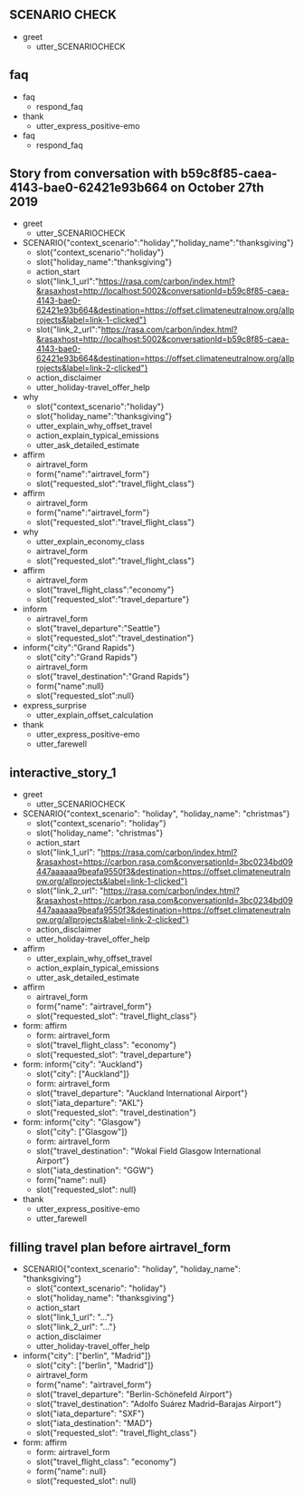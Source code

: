 ## SCENARIO CHECK
* greet
  - utter_SCENARIOCHECK

## faq
* faq
  - respond_faq
* thank
  - utter_express_positive-emo
* faq
  - respond_faq

## Story from conversation with b59c8f85-caea-4143-bae0-62421e93b664 on October 27th 2019
* greet
    - utter_SCENARIOCHECK
* SCENARIO{"context_scenario":"holiday","holiday_name":"thanksgiving"}
    - slot{"context_scenario":"holiday"}
    - slot{"holiday_name":"thanksgiving"}
    - action_start
    - slot{"link_1_url":"https://rasa.com/carbon/index.html?&rasaxhost=http://localhost:5002&conversationId=b59c8f85-caea-4143-bae0-62421e93b664&destination=https://offset.climateneutralnow.org/allprojects&label=link-1-clicked"}
    - slot{"link_2_url":"https://rasa.com/carbon/index.html?&rasaxhost=http://localhost:5002&conversationId=b59c8f85-caea-4143-bae0-62421e93b664&destination=https://offset.climateneutralnow.org/allprojects&label=link-2-clicked"}
    - action_disclaimer
    - utter_holiday-travel_offer_help
* why
    - slot{"context_scenario":"holiday"}
    - slot{"holiday_name":"thanksgiving"}
    - utter_explain_why_offset_travel
    - action_explain_typical_emissions
    - utter_ask_detailed_estimate
* affirm
    - airtravel_form
    - form{"name":"airtravel_form"}
    - slot{"requested_slot":"travel_flight_class"}
* affirm
    - airtravel_form
    - form{"name":"airtravel_form"}
    - slot{"requested_slot":"travel_flight_class"}
* why
    - utter_explain_economy_class
    - airtravel_form
    - slot{"requested_slot":"travel_flight_class"}
* affirm
    - airtravel_form
    - slot{"travel_flight_class":"economy"}
    - slot{"requested_slot":"travel_departure"}
* inform
    - airtravel_form
    - slot{"travel_departure":"Seattle"}
    - slot{"requested_slot":"travel_destination"}
* inform{"city":"Grand Rapids"}
    - slot{"city":"Grand Rapids"}
    - airtravel_form
    - slot{"travel_destination":"Grand Rapids"}
    - form{"name":null}
    - slot{"requested_slot":null}
* express_surprise
    - utter_explain_offset_calculation
* thank
    - utter_express_positive-emo
    - utter_farewell

## interactive_story_1
* greet
    - utter_SCENARIOCHECK
* SCENARIO{"context_scenario": "holiday", "holiday_name": "christmas"}
    - slot{"context_scenario": "holiday"}
    - slot{"holiday_name": "christmas"}
    - action_start
    - slot{"link_1_url": "https://rasa.com/carbon/index.html?&rasaxhost=https://carbon.rasa.com&conversationId=3bc0234bd09447aaaaaa9beafa9550f3&destination=https://offset.climateneutralnow.org/allprojects&label=link-1-clicked"}
    - slot{"link_2_url": "https://rasa.com/carbon/index.html?&rasaxhost=https://carbon.rasa.com&conversationId=3bc0234bd09447aaaaaa9beafa9550f3&destination=https://offset.climateneutralnow.org/allprojects&label=link-2-clicked"}
    - action_disclaimer
    - utter_holiday-travel_offer_help
* affirm
    - utter_explain_why_offset_travel
    - action_explain_typical_emissions
    - utter_ask_detailed_estimate
* affirm
    - airtravel_form
    - form{"name": "airtravel_form"}
    - slot{"requested_slot": "travel_flight_class"}
* form: affirm
    - form: airtravel_form
    - slot{"travel_flight_class": "economy"}
    - slot{"requested_slot": "travel_departure"}
* form: inform{"city": "Auckland"}
    - slot{"city": ["Auckland"]}
    - form: airtravel_form
    - slot{"travel_departure": "Auckland International Airport"}
    - slot{"iata_departure": "AKL"}
    - slot{"requested_slot": "travel_destination"}
* form: inform{"city": "Glasgow"}
    - slot{"city": ["Glasgow"]}
    - form: airtravel_form
    - slot{"travel_destination": "Wokal Field Glasgow International Airport"}
    - slot{"iata_destination": "GGW"}
    - form{"name": null}
    - slot{"requested_slot": null}
* thank
    - utter_express_positive-emo
    - utter_farewell

## filling travel plan before airtravel_form
* SCENARIO{"context_scenario": "holiday", "holiday_name": "thanksgiving"}
    - slot{"context_scenario": "holiday"}
    - slot{"holiday_name": "thanksgiving"}
    - action_start
    - slot{"link_1_url": "..."}
    - slot{"link_2_url": "..."}
    - action_disclaimer
    - utter_holiday-travel_offer_help
* inform{"city": ["berlin", "Madrid"]}
    - slot{"city": ["berlin", "Madrid"]}
    - airtravel_form
    - form{"name": "airtravel_form"}
    - slot{"travel_departure": "Berlin-Schönefeld Airport"}
    - slot{"travel_destination": "Adolfo Suárez Madrid–Barajas Airport"}
    - slot{"iata_departure": "SXF"}
    - slot{"iata_destination": "MAD"}
    - slot{"requested_slot": "travel_flight_class"}
* form: affirm
    - form: airtravel_form
    - slot{"travel_flight_class": "economy"}
    - form{"name": null}
    - slot{"requested_slot": null}
